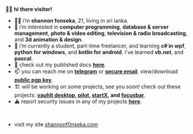 👋🏼 **hi there visitor!**

- 👦🏻 i’m **shannon fonseka**, 21, living in sri lanka.
- 👀 i’m interested in **computer programming**, **database & server management**, **photo & video editing**, **television & radio broadcasting**, and **3d animation & design**.
- 🌱 i’m currently a student, part-time freelancer, and learning **c# in wpf**, **python for windows**, and **kotlin for android**. i've learned **vb.net**, and **pascal**.
- 📄 check out my published docs **[here](https://github.com/shannonfonseka/shannonfonseka/tree/main/docs)**.
- 📫 you can reach me on **[telegram](https://t.me/shannonf0nseka)** or **[secure email](mailto:hello.shannonfonseka@proton.me)**. view/download **[public pgp key](https://raw.githubusercontent.com/shannonfonseka/shannonfonseka/refs/heads/main/pgp/0x74A52B0D-pub.asc)**.
- 🏗️ will be working on some projects, see you soon! check out these projects: **[vauhlt desktop](https://github.com/fonseware/VauhltDesktop), [pilot](https://github.com/fonseware/Pilot), [startX](https://github.com/fonseware/StartX), and [focusbar](https://github.com/fonseware/FocusBar)**.
- ⚠️ report security issues in any of my projects **[here](https://github.com/shannonfonseka/shannonfonseka/security/policy)**.
<br/>

- visit my site [shannonf0nseka.com](https://www.shannonf0nseka.com)
